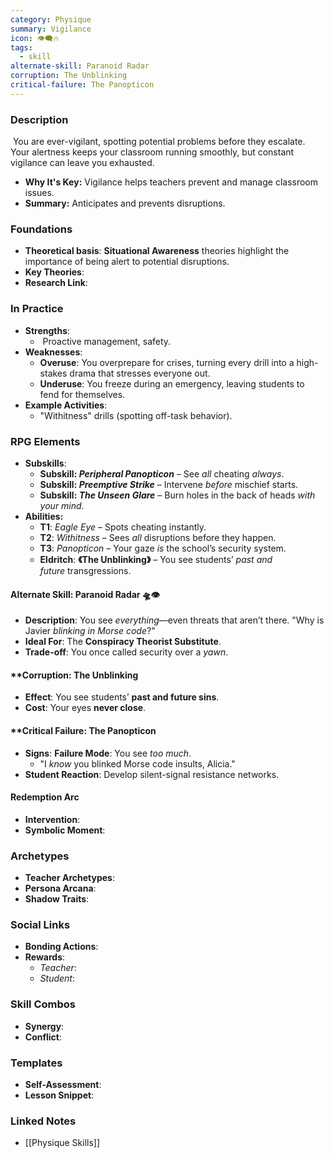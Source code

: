 ```yaml
---
category: Physique
summary: Vigilance
icon: 👁️‍🗨️🔥
tags:
  - skill
alternate-skill: Paranoid Radar
corruption: The Unblinking
critical-failure: The Panopticon
---
```


### **Description**  
 You are ever-vigilant, spotting potential problems before they escalate. Your alertness keeps your classroom running smoothly, but constant vigilance can leave you exhausted.
- **Why It's Key:** Vigilance helps teachers prevent and manage classroom issues.
- **Summary:** Anticipates and prevents disruptions.

### **Foundations**  
- **Theoretical basis**: **Situational Awareness** theories highlight the importance of being alert to potential disruptions.
- **Key Theories**: 
- **Research Link**: 

### **In Practice**  
- **Strengths**:  
	-  Proactive management, safety.
- **Weaknesses**:  
	- **Overuse**: You overprepare for crises, turning every drill into a high-stakes drama that stresses everyone out.
	- **Underuse**: You freeze during an emergency, leaving students to fend for themselves.
- **Example Activities**:  
	- "Withitness" drills (spotting off-task behavior).

### **RPG Elements**  
- **Subskills**: 
	- **Subskill: _Peripheral Panopticon_** – See _all_ cheating _always_.
	- **Subskill: _Preemptive Strike_** – Intervene _before_ mischief starts.
	- **Subskill: _The Unseen Glare_** – Burn holes in the back of heads _with your mind_.
- **Abilities:**
	- **T1**: _Eagle Eye_ – Spots cheating instantly.
	- **T2**: _Withitness_ – Sees _all_ disruptions before they happen.
	- **T3**: _Panopticon_ – Your gaze _is_ the school’s security system.
	- **Eldritch**: **《The Unblinking》** – You see students’ _past and future_ transgressions.
#### **Alternate Skill: Paranoid Radar** 🛸👁️
- **Description**: You see _everything_—even threats that aren’t there. "Why is Javier _blinking in Morse code_?"
- **Ideal For**: The **Conspiracy Theorist Substitute**.
- **Trade-off**: You once called security over a _yawn_.
#### **Corruption: The Unblinking
- **Effect**: You see students’ **past and future sins**.
- **Cost**: Your eyes **never close**.
#### **Critical Failure: The Panopticon 
- **Signs**: **Failure Mode**: You see _too much_.
    - "I _know_ you blinked Morse code insults, Alicia."
- **Student Reaction**: Develop silent-signal resistance networks.
#### **Redemption Arc**  
- **Intervention**: 
- **Symbolic Moment**: 

### **Archetypes**  
- **Teacher Archetypes**: 
- **Persona Arcana**: 
- **Shadow Traits**: 

### **Social Links**  
- **Bonding Actions**: 
- **Rewards**:  
  - *Teacher*: 
  - *Student*: 

### **Skill Combos**  
- **Synergy**: 
- **Conflict**:  

### **Templates**  
- **Self-Assessment**: 
- **Lesson Snippet**: 

### **Linked Notes**  
- [[Physique Skills]]